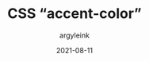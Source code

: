 ---
author: argyleink
coauthor: josepharhar
date: 2021-08-11
permalink: false
publisher: chromiumdev
tags:
  - css
target_url: https://web.dev/accent-color/
title: CSS “accent-color”
---